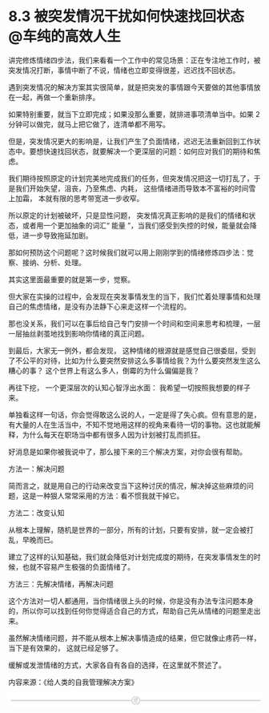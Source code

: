 # 8.3 被突发情况干扰如何快速找回状态 @车纯的高效人生

讲完修炼情绪四步法，我们来看看一个工作中的常见场景：正在专注地工作时，被突发情况打断，事情中断了不说，情绪也立即变得很差，迟迟找不回状态。

遇到突发情况的解决方案其实很简单，就是把突发的事情跟今天要做的其他事情放在一起，再做一个重新排序。

如果特别重要，就当下立即完成；如果没那么重要，就排进事项清单当中。如果 2 分钟可以做完，就马上把它做了，连清单都不用写。

但是，突发情况更大的影响是，让我们产生了负面情绪，迟迟无法重新回到工作状态中。要想快速找回状态，就要解决一个更深层的问题：如何应对我们的期待和焦虑。

我们期待按照原定的计划完美地完成我们的任务，但突发情况把这一切打乱了，于是我们开始失望，沮丧，乃至焦虑、内耗， 这些情绪进而导致本不富裕的时间雪上加霜， 本就有限的思考带宽进一步收窄。

所以原定的计划被破坏，只是显性问题， 突发情况真正影响的是我们的情绪和状态，或者用一个更加抽象的词汇“ 能量 ”，当我们感受到失控的时候，能量就会降低，进一步导致拖延加剧。

那如何预防这个问题呢？这时候我们就可以用上刚刚学到的情绪修炼四步法：觉察、接纳、分析、处理。

其实这里面最重要的就是第一步，觉察。

但大家在实操的过程中，会发现在突发事情发生的当下，我们忙着处理事情和处理自己的焦虑情绪，是没有办法静下心来走这样一个流程的。

那也没关系，我们可以在事后给自己专门安排一个时间和空间来思考和梳理，一层一层抽丝剥茧地找到影响你情绪的真正问题。

到最后，大家无一例外，都会发现， 这种情绪的根源就是感觉自己很委屈，受到了不公平的对待，比如为什么要突然安排这么多事情给我？为什么要突然发生这么糟心的事？ 这个世界上有这么多人，倒霉的为什么偏偏是我？

再往下挖， 一个更深层次的认知心智浮出水面： 我希望一切按照我想要的样子来。

单独看这样一句话，你会觉得敢这么说的人，一定是得了失心疯。但有意思的是，有大量的人在生活当中，不知不觉地用这样的视角来看待一切的事物。这也就能解释，为什么每天在职场当中都有很多人因为计划被打乱而抓狂。

好消息是如果你被我说中了，那么接下来的三个解决方案，对你会很有帮助。

方法一：解决问题

简而言之，就是用自己的行动来改变当下这种讨厌的情况，解决掉这些麻烦的问题，这是一种狠人常常采用的方法：看不惯我就干掉它。

方法二：改变认知

从根本上理解，随机是世界的一部分，所有的计划，只要有安排，就一定会被打乱，早晚而已。

建立了这样的认知基础，我们就会降低对计划完成度的期待，在突发事情发生的时候，也就不容易产生极强的负面情绪了。

方法三：先解决情绪，再解决问题

这个方法对一切人都通用，当你情绪很上头的时候，你是没有办法专注问题本身的，所以你可以找到任何你觉得适合自己的方式，帮助自己先从情绪的问题里走出来。

虽然解决情绪问题，并不能从根本上解决事情造成的结果，但它就像止疼药一样，当下是有效果的， 这就已经足够了。

缓解或发泄情绪的方式，大家各自有各自的选择，在这里就不赘述了。

内容来源：《给人类的自我管理解决方案》

![](img/e573a089fa5c69c53659d55b676d2c92.png)